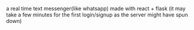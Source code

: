 a real time text messenger(like whatsapp) made with react + flask
(it may take a few minutes for the first login/signup as the server might have spun down)
